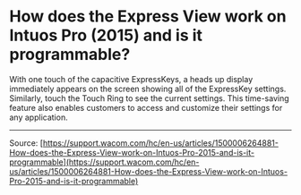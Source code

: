 # How does the Express View work on Intuos Pro (2015) and is it programmable?

With one touch of the capacitive ExpressKeys, a heads up display immediately appears on the screen showing all of the ExpressKey settings. Similarly, touch the Touch Ring to see the current settings. This time-saving feature also enables customers to access and customize their settings for any application.

---
Source: [https://support.wacom.com/hc/en-us/articles/1500006264881-How-does-the-Express-View-work-on-Intuos-Pro-2015-and-is-it-programmable](https://support.wacom.com/hc/en-us/articles/1500006264881-How-does-the-Express-View-work-on-Intuos-Pro-2015-and-is-it-programmable)
